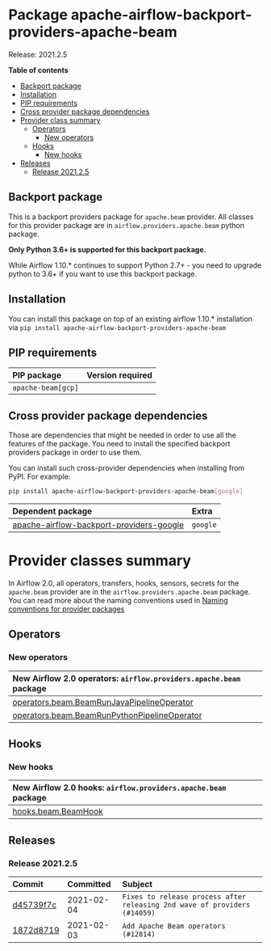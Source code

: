<!--
 Licensed to the Apache Software Foundation (ASF) under one
 or more contributor license agreements.  See the NOTICE file
 distributed with this work for additional information
 regarding copyright ownership.  The ASF licenses this file
 to you under the Apache License, Version 2.0 (the
 "License"); you may not use this file except in compliance
 with the License.  You may obtain a copy of the License at

   http://www.apache.org/licenses/LICENSE-2.0

 Unless required by applicable law or agreed to in writing,
 software distributed under the License is distributed on an
 "AS IS" BASIS, WITHOUT WARRANTIES OR CONDITIONS OF ANY
 KIND, either express or implied.  See the License for the
 specific language governing permissions and limitations
 under the License.
 -->


# Package apache-airflow-backport-providers-apache-beam

Release: 2021.2.5

**Table of contents**

- [Backport package](#backport-package)
- [Installation](#installation)
- [PIP requirements](#pip-requirements)
- [Cross provider package dependencies](#cross-provider-package-dependencies)
- [Provider class summary](#provider-classes-summary)
    - [Operators](#operators)
        - [New operators](#new-operators)
    - [Hooks](#hooks)
        - [New hooks](#new-hooks)
- [Releases](#releases)
    - [Release 2021.2.5](#release-202125)

## Backport package

This is a backport providers package for `apache.beam` provider. All classes for this provider package
are in `airflow.providers.apache.beam` python package.

**Only Python 3.6+ is supported for this backport package.**

While Airflow 1.10.* continues to support Python 2.7+ - you need to upgrade python to 3.6+ if you
want to use this backport package.



## Installation

You can install this package on top of an existing airflow 1.10.* installation via
`pip install apache-airflow-backport-providers-apache-beam`

## PIP requirements

| PIP package        | Version required   |
|:-------------------|:-------------------|
| `apache-beam[gcp]` |                    |

## Cross provider package dependencies

Those are dependencies that might be needed in order to use all the features of the package.
You need to install the specified backport providers package in order to use them.

You can install such cross-provider dependencies when installing from PyPI. For example:

```bash
pip install apache-airflow-backport-providers-apache-beam[google]
```

| Dependent package                                                                                                  | Extra    |
|:-------------------------------------------------------------------------------------------------------------------|:---------|
| [apache-airflow-backport-providers-google](https://github.com/apache/airflow/tree/master/airflow/providers/google) | `google` |

# Provider classes summary

In Airflow 2.0, all operators, transfers, hooks, sensors, secrets for the `apache.beam` provider
are in the `airflow.providers.apache.beam` package. You can read more about the naming conventions used
in [Naming conventions for provider packages](https://github.com/apache/airflow/blob/master/CONTRIBUTING.rst#naming-conventions-for-provider-packages)


## Operators


### New operators

| New Airflow 2.0 operators: `airflow.providers.apache.beam` package                                                                            |
|:----------------------------------------------------------------------------------------------------------------------------------------------|
| [operators.beam.BeamRunJavaPipelineOperator](https://github.com/apache/airflow/blob/master/airflow/providers/apache/beam/operators/beam.py)   |
| [operators.beam.BeamRunPythonPipelineOperator](https://github.com/apache/airflow/blob/master/airflow/providers/apache/beam/operators/beam.py) |



## Hooks


### New hooks

| New Airflow 2.0 hooks: `airflow.providers.apache.beam` package                                                   |
|:-----------------------------------------------------------------------------------------------------------------|
| [hooks.beam.BeamHook](https://github.com/apache/airflow/blob/master/airflow/providers/apache/beam/hooks/beam.py) |




## Releases

### Release 2021.2.5

| Commit                                                                                         | Committed   | Subject                                                                   |
|:-----------------------------------------------------------------------------------------------|:------------|:--------------------------------------------------------------------------|
| [d45739f7c](https://github.com/apache/airflow/commit/d45739f7ce0de183329d67fff88a9da3943a9280) | 2021-02-04  | `Fixes to release process after releasing 2nd wave of providers (#14059)` |
| [1872d8719](https://github.com/apache/airflow/commit/1872d8719d24f94aeb1dcba9694837070b9884ca) | 2021-02-03  | `Add Apache Beam operators (#12814)`                                      |

